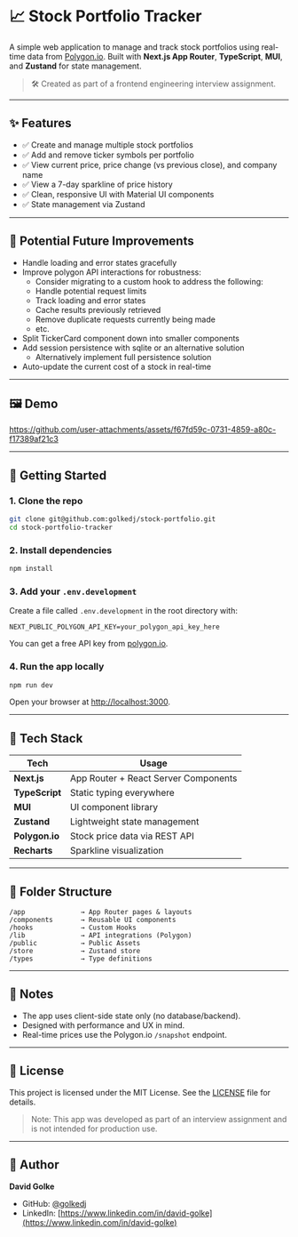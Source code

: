 # 📈 Stock Portfolio Tracker

A simple web application to manage and track stock portfolios using real-time data from [Polygon.io](https://polygon.io). Built with **Next.js App Router**, **TypeScript**, **MUI**, and **Zustand** for state management.

> 🛠 Created as part of a frontend engineering interview assignment.

---

## ✨ Features

- ✅ Create and manage multiple stock portfolios
- ✅ Add and remove ticker symbols per portfolio
- ✅ View current price, price change (vs previous close), and company name
- ✅ View a 7-day sparkline of price history
- ✅ Clean, responsive UI with Material UI components
- ✅ State management via Zustand

---

## 🚧 Potential Future Improvements

- Handle loading and error states gracefully
- Improve polygon API interactions for robustness:
  - Consider migrating to a custom hook to address the following:
  - Handle potential request limits
  - Track loading and error states
  - Cache results previously retrieved
  - Remove duplicate requests currently being made
  - etc.
- Split TickerCard component down into smaller components
- Add session persistence with sqlite or an alternative solution
  - Alternatively implement full persistence solution
- Auto-update the current cost of a stock in real-time

---

## 🖼️ Demo

https://github.com/user-attachments/assets/f67fd59c-0731-4859-a80c-f17389af21c3

---

## 🚀 Getting Started

### 1. Clone the repo

```bash
git clone git@github.com:golkedj/stock-portfolio.git
cd stock-portfolio-tracker
```

### 2. Install dependencies

```bash
npm install
```

### 3. Add your `.env.development`

Create a file called `.env.development` in the root directory with:

```
NEXT_PUBLIC_POLYGON_API_KEY=your_polygon_api_key_here
```

You can get a free API key from [polygon.io](https://polygon.io).

### 4. Run the app locally

```bash
npm run dev
```

Open your browser at [http://localhost:3000](http://localhost:3000).

---

## 🧱 Tech Stack

| Tech           | Usage                                |
| -------------- | ------------------------------------ |
| **Next.js**    | App Router + React Server Components |
| **TypeScript** | Static typing everywhere             |
| **MUI**        | UI component library                 |
| **Zustand**    | Lightweight state management         |
| **Polygon.io** | Stock price data via REST API        |
| **Recharts**   | Sparkline visualization              |

---

## 🧪 Folder Structure

```
/app              → App Router pages & layouts
/components       → Reusable UI components
/hooks            → Custom Hooks
/lib              → API integrations (Polygon)
/public           → Public Assets
/store            → Zustand store
/types            → Type definitions
```

---

## 🧠 Notes

- The app uses client-side state only (no database/backend).
- Designed with performance and UX in mind.
- Real-time prices use the Polygon.io `/snapshot` endpoint.

---

## 📄 License

This project is licensed under the MIT License. See the [LICENSE](./LICENSE) file for details.

> Note: This app was developed as part of an interview assignment and is not intended for production use.

---

## 👤 Author

**David Golke**

- GitHub: [@golkedj](https://github.com/golkedj)
- LinkedIn: [https://www.linkedin.com/in/david-golke](https://www.linkedin.com/in/david-golke)
